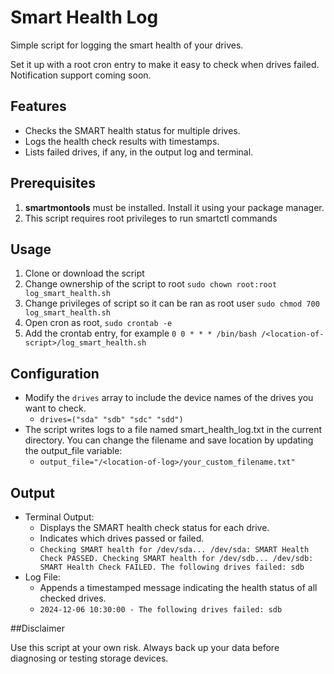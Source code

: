 # Smart Health Log

Simple script for logging the smart health of your drives.

Set it up with a root cron entry to make it easy to check when drives failed. Notification support coming soon. 

## Features

- Checks the SMART health status for multiple drives.
- Logs the health check results with timestamps.
- Lists failed drives, if any, in the output log and terminal.

## Prerequisites

1. **smartmontools** must be installed. Install it using your package manager.
2. This script requires root privileges to run smartctl commands

## Usage

1. Clone or download the script
2. Change ownership of the script to root `sudo chown root:root log_smart_health.sh`
3. Change privileges of script so it can be ran as root user `sudo chmod 700 log_smart_health.sh`
4. Open cron as root, `sudo crontab -e`
5. Add the crontab entry, for example `0 0 * * * /bin/bash /<location-of-script>/log_smart_health.sh`

## Configuration

 - Modify the `drives` array to include the device names of the drives you want to check.
   - `drives=("sda" "sdb" "sdc" "sdd")`
 - The script writes logs to a file named smart_health_log.txt in the current directory. You can change the filename and save location by updating the output_file variable:
   - `output_file="/<location-of-log>/your_custom_filename.txt"`
  
## Output

 - Terminal Output:
   - Displays the SMART health check status for each drive.
   - Indicates which drives passed or failed.
   - `Checking SMART health for /dev/sda...
      /dev/sda: SMART Health Check PASSED.
      Checking SMART health for /dev/sdb...
      /dev/sdb: SMART Health Check FAILED.
      The following drives failed: sdb`
 - Log File:
   - Appends a timestamped message indicating the health status of all checked drives.
   - `2024-12-06 10:30:00 - The following drives failed: sdb`
  
##Disclaimer

Use this script at your own risk. Always back up your data before diagnosing or testing storage devices.
  

